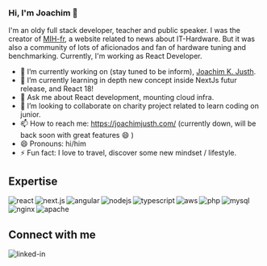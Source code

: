 ### Hi, I'm Joachim 👋

I'm an oldy full stack developer, teacher and public speaker. I was the creator of [MIH-fr](https://web.archive.org/web/20081102000256/http://www.mih-fr.net/), a website related to news about IT-Hardware. But it was also a community of lots of aficionados and fan of hardware tuning and benchmarking.
Currently, I'm working as React Developer.

- 🔭 I’m currently working on (stay tuned to be inform), [Joachim K. Justh](https://joachimjusth.com).
- 🌱 I’m currently learning in depth new concept inside NextJs futur release, and React 18!
- 💬 Ask me about React development, mounting cloud infra.
- 👯 I’m looking to collaborate on charity project related to learn coding on junior.
- 📫 How to reach me: https://joachimjusth.com/ (currently down, will be back soon with great features 😄 )
- 😄 Pronouns: hi/him
- ⚡ Fun fact: I love to travel, discover some new mindset / lifestyle. 

## Expertise
<img align="left" alt="react" src="https://img.shields.io/badge/react%20-%2320232a.svg?&style=for-the-badge&logo=react&logoColor=%2361DAFB" />
<img align="left" alt="next.js" src="https://img.shields.io/badge/next.js%20-%23000000.svg?&style=for-the-badge&logo=next.js&logoColor=%2361DAFB" />
<img align="left" alt="angular" src="https://img.shields.io/badge/angular%20-%23dd0031.svg?&style=for-the-badge&logo=angular&logoColor=%2361DAFB" />
<img align="left" alt="nodejs" src="https://img.shields.io/badge/node.js%20-%2343853D.svg?&style=for-the-badge&logo=node.js&logoColor=white" />
<img align="left" alt="typescript" src="https://img.shields.io/badge/typescript-%233178C6.svg?&style=for-the-badge&logo=typescript&logoColor=white" />
<img align="left" alt="aws" src="https://img.shields.io/badge/Amazon%20AWS-%23232F3E?logo=amazon-aws&logoColor=white&style=for-the-badge" />
<img align="left" alt="php" src="https://img.shields.io/badge/PHP-%23777BB4?logo=php&logoColor=white&style=for-the-badge" />
<img align="left" alt="mysql" src="https://img.shields.io/badge/mysql-%234479A1?logo=mysql&logoColor=white&style=for-the-badge" />
<img align="left" alt="nginx" src="https://img.shields.io/badge/nginx-%23008639?logo=nginx&logoColor=white&style=for-the-badge" />
<img align="left" alt="apache" src="https://img.shields.io/badge/apache-%23d22128?logo=apache&logoColor=white&style=for-the-badge" />

<br/>
<br/>

## Connect with me
[<img align="left" alt="linked-in" src="https://img.shields.io/badge/linkedin-%230077B5.svg?&style=for-the-badge&logo=linkedin&logoColor=white" />](https://www.linkedin.com/in/joachimjusth/)
